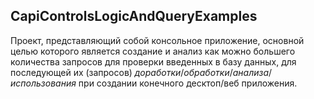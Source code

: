## CapiControlsLogicAndQueryExamples
Проект, представляющий собой консольное приложение, основной целью которого является создание и анализ как можно большего количества запросов для проверки введенных в базу данных, для последующей их (запросов) *доработки*/*обработки*/*анализа*/*использования* при создании конечного десктоп/веб приложения.